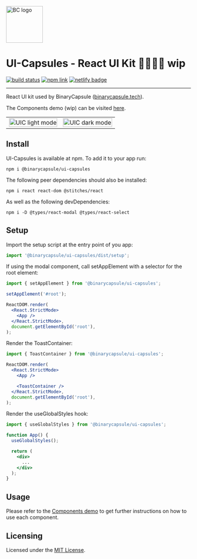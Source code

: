 <img src="https://user-images.githubusercontent.com/13286745/63065062-66f6d800-befc-11e9-882a-488ab85f6a37.png" alt="BC logo" width="100px" height="100px">

# UI-Capsules - React UI Kit 👷‍♂💊🚧 wip️

<div>
    <a href="https://app.travis-ci.com/github/jcmnunes/ui-capsules"><img src="https://app.travis-ci.com/jcmnunes/ui-capsules.svg?branch=master" alt="build status"/></a>
    <a href="https://www.npmjs.com/package/@binarycapsule/ui-capsules"><img src="https://img.shields.io/npm/v/@binarycapsule/ui-capsules" alt="npm link"/></a>
    <a href="https://app.netlify.com/sites/competent-mcclintock-222a1a/deploys"><img src="https://api.netlify.com/api/v1/badges/0e3396d1-d7ea-4e54-b5b5-d33f237479d7/deploy-status" alt="netlify badge" /></a>
</div>

---

React UI kit used by BinaryCapsule
([binarycapsule.tech](https://binarycapsule.tech)).

The Components demo (wip) can be visited [here](https://uic.binarycapsule.tech).

<table>
<tr>
<td>
<img src="https://user-images.githubusercontent.com/13286745/142729462-3df116d0-7dba-4c59-82c9-6c2816f24c1d.png" alt="UIC light mode" width="100%" />
</td>
<td>
<img src="https://user-images.githubusercontent.com/13286745/142729495-a89bc49a-3b40-4900-b268-2fec32a18f1a.png" alt="UIC dark mode" width="100%" />
</td>
</tr>
</table>

## Install

UI-Capsules is available at npm. To add it to your app run:

```
npm i @binarycapsule/ui-capsules
```

The following peer dependencies should also be installed:

```
npm i react react-dom @stitches/react
```

As well as the following devDependencies:

```
npm i -D @types/react-modal @types/react-select
```

## Setup

Import the setup script at the entry point of you app:

```jsx
import '@binarycapsule/ui-capsules/dist/setup';
```

If using the modal component, call setAppElement with a selector for the root
element:

```jsx
import { setAppElement } from '@binarycapsule/ui-capsules';

setAppElement('#root');

ReactDOM.render(
  <React.StrictMode>
    <App />
  </React.StrictMode>,
  document.getElementById('root'),
);
```

Render the ToastContainer:

```jsx
import { ToastContainer } from '@binarycapsule/ui-capsules';

ReactDOM.render(
  <React.StrictMode>
    <App />

    <ToastContainer />
  </React.StrictMode>,
  document.getElementById('root'),
);
```

Render the useGlobalStyles hook:

```jsx
import { useGlobalStyles } from '@binarycapsule/ui-capsules';

function App() {
  useGlobalStyles();

  return (
    <div>
      ...
    </div>
  );
}
```

## Usage

Please refer to the [Components demo](https://uic.binarycapsule.tech) to get
further instructions on how to use each component.

## Licensing

Licensed under the [MIT License](./LICENSE).
